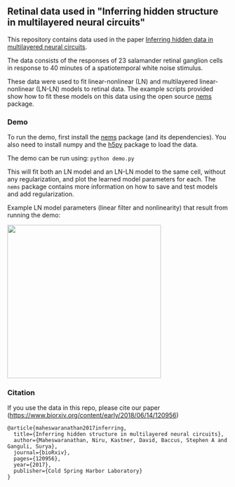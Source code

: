 ## Retinal data used in "Inferring hidden structure in multilayered neural circuits"

This repository contains data used in the paper [Inferring hidden data in multilayered neural circuits](https://www.biorxiv.org/content/early/2018/06/14/120956).

The data consists of the responses of 23 salamander retinal ganglion cells in response to 40 minutes of a spatiotemporal white noise stimulus.

These data were used to fit linear-nonlinear (LN) and multilayered linear-nonlinear (LN-LN) models to retinal data.
The example scripts provided show how to fit these models on this data using the open source [nems](https://github.com/ganguli-lab/nems) package.

### Demo

To run the demo, first install the [nems](https://github.com/ganguli-lab/nems) package (and its dependencies).
You also need to install numpy and the [h5py](http://docs.h5py.org/en/latest/index.html) package to load the data.

The demo can be run using:
```python demo.py```

This will fit both an LN model and an LN-LN model to the same cell, without any regularization, and plot the learned model parameters for each.
The `nems` package contains more information on how to save and test models and add regularization.

Example LN model parameters (linear filter and nonlinearity) that result from running the demo:

<img src="cell0_LN.png" width="350"/>

### Citation

If you use the data in this repo, please cite our paper (https://www.biorxiv.org/content/early/2018/06/14/120956)
```
@article{maheswaranathan2017inferring,
  title={Inferring hidden structure in multilayered neural circuits},
  author={Maheswaranathan, Niru, Kastner, David, Baccus, Stephen A and Ganguli, Surya},
  journal={bioRxiv},
  pages={120956},
  year={2017},
  publisher={Cold Spring Harbor Laboratory}
}
```
